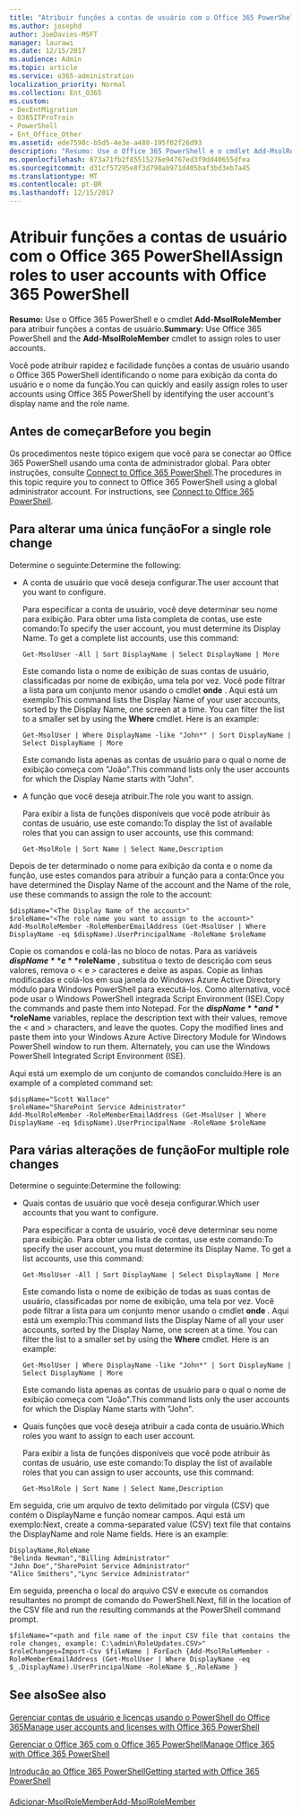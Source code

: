 ```yaml
---
title: "Atribuir funções a contas de usuário com o Office 365 PowerShell"
ms.author: josephd
author: JoeDavies-MSFT
manager: laurawi
ms.date: 12/15/2017
ms.audience: Admin
ms.topic: article
ms.service: o365-administration
localization_priority: Normal
ms.collection: Ent_O365
ms.custom:
- DecEntMigration
- O365ITProTrain
- PowerShell
- Ent_Office_Other
ms.assetid: ede7598c-b5d5-4e3e-a488-195f02f26d93
description: "Resumo: Use o Office 365 PowerShell e o cmdlet Add-MsolRoleMember para atribuir funções a contas de usuário."
ms.openlocfilehash: 673a71fb2f85515276e94767ed3f9dd40655dfea
ms.sourcegitcommit: d31cf57295e8f3d798ab971d405baf3bd3eb7a45
ms.translationtype: MT
ms.contentlocale: pt-BR
ms.lasthandoff: 12/15/2017
---
```

# <a name="assign-roles-to-user-accounts-with-office-365-powershell"></a><span data-ttu-id="5c0d8-103">Atribuir funções a contas de usuário com o Office 365 PowerShell</span><span class="sxs-lookup"><span data-stu-id="5c0d8-103">Assign roles to user accounts with Office 365 PowerShell</span></span>

 <span data-ttu-id="5c0d8-104">**Resumo:** Use o Office 365 PowerShell e o cmdlet **Add-MsolRoleMember** para atribuir funções a contas de usuário.</span><span class="sxs-lookup"><span data-stu-id="5c0d8-104">**Summary:** Use Office 365 PowerShell and the **Add-MsolRoleMember** cmdlet to assign roles to user accounts.</span></span>
  
<span data-ttu-id="5c0d8-105">Você pode atribuir rapidez e facilidade funções a contas de usuário usando o Office 365 PowerShell identificando o nome para exibição da conta do usuário e o nome da função.</span><span class="sxs-lookup"><span data-stu-id="5c0d8-105">You can quickly and easily assign roles to user accounts using Office 365 PowerShell by identifying the user account's display name and the role name.</span></span>
  
## <a name="before-you-begin"></a><span data-ttu-id="5c0d8-106">Antes de começar</span><span class="sxs-lookup"><span data-stu-id="5c0d8-106">Before you begin</span></span>

<span data-ttu-id="5c0d8-p101">Os procedimentos neste tópico exigem que você para se conectar ao Office 365 PowerShell usando uma conta de administrador global. Para obter instruções, consulte [Connect to Office 365 PowerShell](connect-to-office-365-powershell.md).</span><span class="sxs-lookup"><span data-stu-id="5c0d8-p101">The procedures in this topic require you to connect to Office 365 PowerShell using a global administrator account. For instructions, see [Connect to Office 365 PowerShell](connect-to-office-365-powershell.md).</span></span>
  
## <a name="for-a-single-role-change"></a><span data-ttu-id="5c0d8-109">Para alterar uma única função</span><span class="sxs-lookup"><span data-stu-id="5c0d8-109">For a single role change</span></span>

<span data-ttu-id="5c0d8-110">Determine o seguinte:</span><span class="sxs-lookup"><span data-stu-id="5c0d8-110">Determine the following:</span></span>
  
- <span data-ttu-id="5c0d8-111">A conta de usuário que você deseja configurar.</span><span class="sxs-lookup"><span data-stu-id="5c0d8-111">The user account that you want to configure.</span></span>
    
    <span data-ttu-id="5c0d8-p102">Para especificar a conta de usuário, você deve determinar seu nome para exibição. Para obter uma lista completa de contas, use este comando:</span><span class="sxs-lookup"><span data-stu-id="5c0d8-p102">To specify the user account, you must determine its Display Name. To get a complete list accounts, use this command:</span></span>
    
  ```
  Get-MsolUser -All | Sort DisplayName | Select DisplayName | More
  ```

    <span data-ttu-id="5c0d8-p103">Este comando lista o nome de exibição de suas contas de usuário, classificadas por nome de exibição, uma tela por vez. Você pode filtrar a lista para um conjunto menor usando o cmdlet **onde** . Aqui está um exemplo:</span><span class="sxs-lookup"><span data-stu-id="5c0d8-p103">This command lists the Display Name of your user accounts, sorted by the Display Name, one screen at a time. You can filter the list to a smaller set by using the **Where** cmdlet. Here is an example:</span></span>
    
  ```
  Get-MsolUser | Where DisplayName -like "John*" | Sort DisplayName | Select DisplayName | More
  ```

    <span data-ttu-id="5c0d8-117">Este comando lista apenas as contas de usuário para o qual o nome de exibição começa com "João".</span><span class="sxs-lookup"><span data-stu-id="5c0d8-117">This command lists only the user accounts for which the Display Name starts with "John".</span></span>
    
- <span data-ttu-id="5c0d8-118">A função que você deseja atribuir.</span><span class="sxs-lookup"><span data-stu-id="5c0d8-118">The role you want to assign.</span></span>
    
    <span data-ttu-id="5c0d8-119">Para exibir a lista de funções disponíveis que você pode atribuir às contas de usuário, use este comando:</span><span class="sxs-lookup"><span data-stu-id="5c0d8-119">To display the list of available roles that you can assign to user accounts, use this command:</span></span>
    
  ```
  Get-MsolRole | Sort Name | Select Name,Description
  ```

<span data-ttu-id="5c0d8-120">Depois de ter determinado o nome para exibição da conta e o nome da função, use estes comandos para atribuir a função para a conta:</span><span class="sxs-lookup"><span data-stu-id="5c0d8-120">Once you have determined the Display Name of the account and the Name of the role, use these commands to assign the role to the account:</span></span>
  
```
$dispName="<The Display Name of the account>"
$roleName="<The role name you want to assign to the account>"
Add-MsolRoleMember -RoleMemberEmailAddress (Get-MsolUser | Where DisplayName -eq $dispName).UserPrincipalName -RoleName $roleName
```

<span data-ttu-id="5c0d8-p104">Copie os comandos e colá-las no bloco de notas. Para as variáveis **$dispName** e **$roleName** , substitua o texto de descrição com seus valores, remova o \< e > caracteres e deixe as aspas. Copie as linhas modificadas e colá-los em sua janela do Windows Azure Active Directory módulo para Windows PowerShell para executá-los. Como alternativa, você pode usar o Windows PowerShell integrada Script Environment (ISE).</span><span class="sxs-lookup"><span data-stu-id="5c0d8-p104">Copy the commands and paste them into Notepad. For the **$dispName** and **$roleName** variables, replace the description text with their values, remove the \< and > characters, and leave the quotes. Copy the modified lines and paste them into your Windows Azure Active Directory Module for Windows PowerShell window to run them. Alternately, you can use the Windows PowerShell Integrated Script Environment (ISE).</span></span>
  
<span data-ttu-id="5c0d8-125">Aqui está um exemplo de um conjunto de comandos concluído:</span><span class="sxs-lookup"><span data-stu-id="5c0d8-125">Here is an example of a completed command set:</span></span>
  
```
$dispName="Scott Wallace"
$roleName="SharePoint Service Administrator"
Add-MsolRoleMember -RoleMemberEmailAddress (Get-MsolUser | Where DisplayName -eq $dispName).UserPrincipalName -RoleName $roleName
```

## <a name="for-multiple-role-changes"></a><span data-ttu-id="5c0d8-126">Para várias alterações de função</span><span class="sxs-lookup"><span data-stu-id="5c0d8-126">For multiple role changes</span></span>

<span data-ttu-id="5c0d8-127">Determine o seguinte:</span><span class="sxs-lookup"><span data-stu-id="5c0d8-127">Determine the following:</span></span>
  
- <span data-ttu-id="5c0d8-128">Quais contas de usuário que você deseja configurar.</span><span class="sxs-lookup"><span data-stu-id="5c0d8-128">Which user accounts that you want to configure.</span></span>
    
    <span data-ttu-id="5c0d8-p105">Para especificar a conta de usuário, você deve determinar seu nome para exibição. Para obter uma lista de contas, use este comando:</span><span class="sxs-lookup"><span data-stu-id="5c0d8-p105">To specify the user account, you must determine its Display Name. To get a list accounts, use this command:</span></span>
    
  ```
  Get-MsolUser -All | Sort DisplayName | Select DisplayName | More
  ```

    <span data-ttu-id="5c0d8-p106">Este comando lista o nome de exibição de todas as suas contas de usuário, classificadas por nome de exibição, uma tela por vez. Você pode filtrar a lista para um conjunto menor usando o cmdlet **onde** . Aqui está um exemplo:</span><span class="sxs-lookup"><span data-stu-id="5c0d8-p106">This command lists the Display Name of all your user accounts, sorted by the Display Name, one screen at a time. You can filter the list to a smaller set by using the **Where** cmdlet. Here is an example:</span></span>
    
  ```
  Get-MsolUser | Where DisplayName -like "John*" | Sort DisplayName | Select DisplayName | More
  ```

    <span data-ttu-id="5c0d8-134">Este comando lista apenas as contas de usuário para o qual o nome de exibição começa com "João".</span><span class="sxs-lookup"><span data-stu-id="5c0d8-134">This command lists only the user accounts for which the Display Name starts with "John".</span></span>
    
- <span data-ttu-id="5c0d8-135">Quais funções que você deseja atribuir a cada conta de usuário.</span><span class="sxs-lookup"><span data-stu-id="5c0d8-135">Which roles you want to assign to each user account.</span></span>
    
    <span data-ttu-id="5c0d8-136">Para exibir a lista de funções disponíveis que você pode atribuir às contas de usuário, use este comando:</span><span class="sxs-lookup"><span data-stu-id="5c0d8-136">To display the list of available roles that you can assign to user accounts, use this command:</span></span>
    
  ```
  Get-MsolRole | Sort Name | Select Name,Description
  ```

<span data-ttu-id="5c0d8-p107">Em seguida, crie um arquivo de texto delimitado por vírgula (CSV) que contém o DisplayName e função nomear campos. Aqui está um exemplo:</span><span class="sxs-lookup"><span data-stu-id="5c0d8-p107">Next, create a comma-separated value (CSV) text file that contains the DisplayName and role Name fields. Here is an example:</span></span>
  
```
DisplayName,RoleName
"Belinda Newman","Billing Administrator"
"John Doe","SharePoint Service Administrator"
"Alice Smithers","Lync Service Administrator"
```

<span data-ttu-id="5c0d8-139">Em seguida, preencha o local do arquivo CSV e execute os comandos resultantes no prompt de comando do PowerShell.</span><span class="sxs-lookup"><span data-stu-id="5c0d8-139">Next, fill in the location of the CSV file and run the resulting commands at the PowerShell command prompt.</span></span>
  
```
$fileName="<path and file name of the input CSV file that contains the role changes, example: C:\admin\RoleUpdates.CSV>"
$roleChanges=Import-Csv $fileName | ForEach {Add-MsolRoleMember -RoleMemberEmailAddress (Get-MsolUser | Where DisplayName -eq $_.DisplayName).UserPrincipalName -RoleName $_.RoleName }

```

## <a name="see-also"></a><span data-ttu-id="5c0d8-140">See also</span><span class="sxs-lookup"><span data-stu-id="5c0d8-140">See also</span></span>

#### 

[<span data-ttu-id="5c0d8-141">Gerenciar contas de usuário e licenças usando o PowerShell do Office 365</span><span class="sxs-lookup"><span data-stu-id="5c0d8-141">Manage user accounts and licenses with Office 365 PowerShell</span></span>](manage-user-accounts-and-licenses-with-office-365-powershell.md)
  
[<span data-ttu-id="5c0d8-142">Gerenciar o Office 365 com o Office 365 PowerShell</span><span class="sxs-lookup"><span data-stu-id="5c0d8-142">Manage Office 365 with Office 365 PowerShell</span></span>](manage-office-365-with-office-365-powershell.md)
  
[<span data-ttu-id="5c0d8-143">Introdução ao Office 365 PowerShell</span><span class="sxs-lookup"><span data-stu-id="5c0d8-143">Getting started with Office 365 PowerShell</span></span>](getting-started-with-office-365-powershell.md)
#### 

[<span data-ttu-id="5c0d8-144">Adicionar-MsolRoleMember</span><span class="sxs-lookup"><span data-stu-id="5c0d8-144">Add-MsolRoleMember</span></span>](https://msdn.microsoft.com/library/dn194120.aspx)

